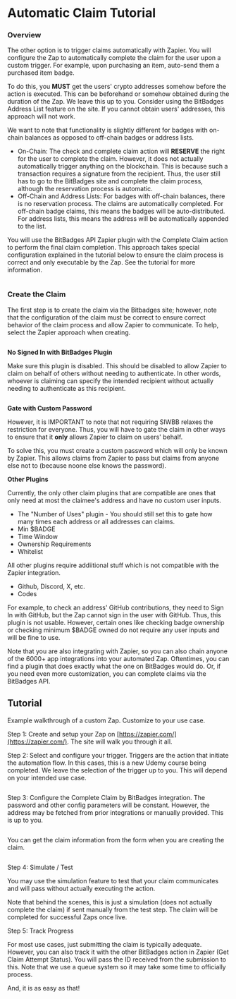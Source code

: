 # Automatic Claim Tutorial

### Overview

The other option is to trigger claims automatically with Zapier. You will configure the Zap to automatically complete the claim for the user upon a custom trigger. For example, upon purchasing an item, auto-send them a purchased item badge.

To do this, you **MUST** get the users' crypto addresses somehow before the action is executed. This can be beforehand or somehow obtained during the duration of the Zap. We leave this up to you. Consider using the BitBadges Address List feature on the site. If you cannot obtain users' addresses, this approach will not work.

We want to note that functionality is slightly different for badges with on-chain balances as opposed to off-chain badges or address lists.

* On-Chain: The check and complete claim action will **RESERVE** the right for the user to complete the claim. However, it does not actually automatically trigger anything on the blockchain. This is because such a transaction requires a signature from the recipient. Thus, the user still has to go to the BitBadges site and complete the claim process, although the reservation process is automatic.
* Off-Chain and Address Lists: For badges with off-chain balances, there is no reservation process. The claims are automatically completed. For off-chain badge claims, this means the badges will be auto-distributed. For address lists, this means the address will be automatically appended to the list.

You will use the BitBadges API Zapier plugin with the Complete Claim action to perform the final claim completion. This approach takes special configuration explained in the tutorial below to ensure the claim process is correct and only executable by the Zap. See the tutorial for more information.

<figure><img src="../../../../.gitbook/assets/image (2) (1) (1) (1) (1) (1) (1) (1) (1) (1).png" alt=""><figcaption></figcaption></figure>

### Create the Claim

The first step is to create the claim via the Bitbadges site; however, note that the configuration of the claim must be correct to ensure correct behavior of the claim process and allow Zapier to communicate. To help, select the Zapier approach when creating.

<figure><img src="../../../../.gitbook/assets/image (105).png" alt=""><figcaption></figcaption></figure>

**No Signed In with BitBadges Plugin**

Make sure this plugin is disabled. This should be disabled to allow Zapier to claim on behalf of others without needing to authenticate. In other words, whoever is claiming can specify the intended recipient without actually needing to authenticate as this recipient.

<figure><img src="../../../../.gitbook/assets/image (3) (1) (1) (1) (1).png" alt=""><figcaption></figcaption></figure>

**Gate with Custom Password**

However, it is IMPORTANT to note that not requiring SIWBB relaxes the restriction for everyone. Thus, you will have to gate the claim in other ways to ensure that it **only** allows Zapier to claim on users' behalf.

To solve this, you must create a custom password which will only be known by Zapier. This allows claims from Zapier to pass but claims from anyone else not to (because noone else knows the password).

**Other Plugins**

Currently, the only other claim plugins that are compatible are ones that only need at most the claimee's address and have no custom user inputs.

* The "Number of Uses" plugin - You should still set this to gate how many times each address or all addresses can claims.
* Min $BADGE
* Time Window
* Ownership Requirements
* Whitelist

All other plugins require addiitional stuff which is not compatible with the Zapier integration.

* Github, Discord, X, etc.
* Codes

For example, to check an address' GitHub contributions, they need to Sign In with GitHub, but the Zap cannot sign in the user with GitHub. Thus, this plugin is not usable. However, certain ones like checking badge ownership or checking minimum $BADGE owned do not require any user inputs and will be fine to use.

Note that you are also integrating with Zapier, so you can also chain anyone of the 6000+ app integrations into your automated Zap. Oftentimes, you can find a plugin that does exactly what the one on BitBadges would do. Or, if you need even more customization, you can complete claims via the BitBadges API.

## Tutorial

Example walkthrough of a custom Zap. Customize to your use case.

Step 1: Create and setup your Zap on [https://zapier.com/](https://zapier.com/). The site will walk you through it all.

Step 2: Select and configure your trigger. Triggers are the action that initiate the automation flow. In this cases, this is a new Udemy course being completed. We leave the selection of the trigger up to you. This will depend on your intended use case.

<figure><img src="../../../../.gitbook/assets/image (2) (1) (1) (1) (1) (1) (1) (1) (1) (1) (1).png" alt=""><figcaption></figcaption></figure>

Step 3: Configure the Complete Claim by BitBadges integration. The password and other config parameters will be constant. However, the address may be fetched from prior integrations or manually provided. This is up to you.

<figure><img src="../../../../.gitbook/assets/image (107).png" alt=""><figcaption></figcaption></figure>

You can get the claim information from the form when you are creating the claim.

<figure><img src="../../../../.gitbook/assets/image (106).png" alt=""><figcaption></figcaption></figure>

Step 4: Simulate / Test

You may use the simulation feature to test that your claim communicates and will pass without actually executing the action.

Note that behind the scenes, this is just a simulation (does not actually complete the claim) if sent manually from the test step. The claim will be completed for successful Zaps once live.

Step 5: Track Progress

For most use cases, just submitting the claim is typically adequate. However, you can also track it with the other BitBadges action in Zapier (Get Claim Attempt Status). You will pass the ID received from the submission to this. Note that we use a queue system so it may take some time to officially process.

And, it is as easy as that!
